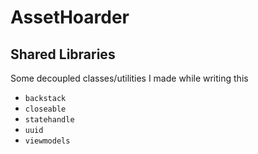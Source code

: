 # AssetHoarder

## Shared Libraries

Some decoupled classes/utilities I made while writing this

- `backstack`
- `closeable`
- `statehandle`
- `uuid`
- `viewmodels`

